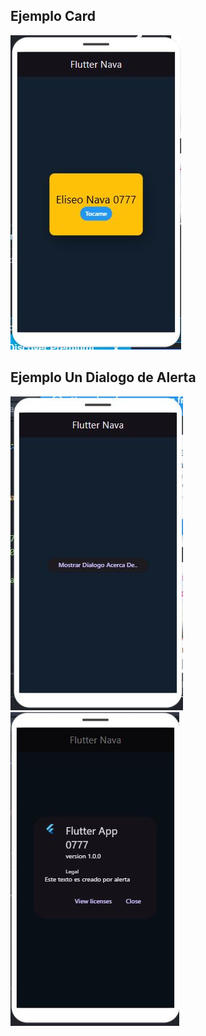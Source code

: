 ## Ejemplo Card
![la tarjeta](card.jpg)

## Ejemplo Un Dialogo de Alerta

![la tarjeta](dialogo.jpg)
![la tarjeta](dialogor.jpg)
